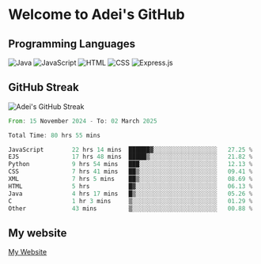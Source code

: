 # Welcome to Adei's GitHub

## Programming Languages
![Java](https://img.shields.io/badge/Java-007396?style=flat-square&logo=java&logoColor=white)
![JavaScript](https://img.shields.io/badge/JavaScript-F7DF1E?style=flat-square&logo=javascript&logoColor=black)
![HTML](https://img.shields.io/badge/HTML-E34F26?style=flat-square&logo=html5&logoColor=white)
![CSS](https://img.shields.io/badge/CSS-1572B6?style=flat-square&logo=css3&logoColor=white)
![Express.js](https://img.shields.io/badge/Express.js-000000?style=flat-square&logo=express&logoColor=white)


## GitHub Streak
![Adei's GitHub Streak](https://github-readme-streak-stats.herokuapp.com/?user=AdeiTamayo&hide_border=true)

<!--START_SECTION:waka-->

```rust
From: 15 November 2024 - To: 02 March 2025

Total Time: 80 hrs 55 mins

JavaScript        22 hrs 14 mins  ██████▓░░░░░░░░░░░░░░░░░░   27.25 %
EJS               17 hrs 48 mins  █████▒░░░░░░░░░░░░░░░░░░░   21.82 %
Python            9 hrs 54 mins   ███░░░░░░░░░░░░░░░░░░░░░░   12.13 %
CSS               7 hrs 41 mins   ██▒░░░░░░░░░░░░░░░░░░░░░░   09.41 %
XML               7 hrs 5 mins    ██▒░░░░░░░░░░░░░░░░░░░░░░   08.69 %
HTML              5 hrs           █▓░░░░░░░░░░░░░░░░░░░░░░░   06.13 %
Java              4 hrs 17 mins   █▒░░░░░░░░░░░░░░░░░░░░░░░   05.26 %
C                 1 hr 3 mins     ▒░░░░░░░░░░░░░░░░░░░░░░░░   01.29 %
Other             43 mins         ▒░░░░░░░░░░░░░░░░░░░░░░░░   00.88 %
```

<!--END_SECTION:waka-->

## My website
[My Website](https://adei.eus)


